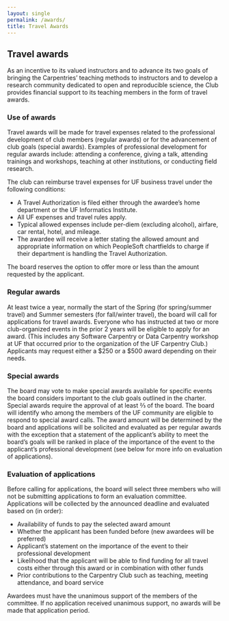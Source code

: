 ```yaml
---
layout: single
permalink: /awards/
title: Travel Awards
---
```


## Travel awards

As an incentive to its valued instructors and to advance its two goals of bringing the Carpentries’ teaching methods to instructors and to develop a research community dedicated to open and reproducible science, the Club provides financial support to its teaching members in the form of travel awards.

### Use of awards

Travel awards will be made for travel expenses related to the professional development of club members (regular awards) or for the advancement of club goals (special awards). Examples of  professional development for regular awards include: attending a conference, giving a talk, attending trainings and workshops, teaching at other institutions, or conducting field research.

The club can reimburse travel expenses for UF business travel under the following conditions:
* A Travel Authorization is filed either through the awardee’s home department or the UF Informatics Institute.
* All UF expenses and travel rules apply.
* Typical allowed expenses include per-diem (excluding alcohol), airfare, car rental, hotel, and mileage.
* The awardee will receive a letter stating the allowed amount and appropriate information on which PeopleSoft chartfields to charge if their department is handling the Travel Authorization.

The board reserves the option to offer more or less than the amount requested by the applicant.

### Regular awards

At least twice a year, normally the start of the Spring (for spring/summer travel) and Summer semesters (for fall/winter travel), the board will call for applications for travel awards. Everyone who has instructed at two or more club-organized events in the prior 2 years will be eligible to apply for an award. (This includes any Software Carpentry or Data Carpentry workshop at UF that occurred prior to the organization of the UF Carpentry Club.) Applicants may request either a $250 or a $500 award depending on their needs.

### Special awards

The board may vote to make special awards available for specific events the board considers important to the club goals outlined in the charter. Special awards require the approval of at least ⅔ of the board. The board will identify who among the members of the UF community are eligible to respond to special award calls. The award amount will be determined by the board and applications will be solicited and evaluated as per regular awards with the exception that a statement of the applicant’s ability to meet the board’s goals will be ranked in place of the importance of the event to the applicant’s professional development (see below for more info on evaluation of applications).

### Evaluation of applications

Before calling for applications, the board will select three members who will not be submitting applications to form an evaluation committee. Applications will be collected by the announced deadline and evaluated based on (in order):

* Availability of funds to pay the selected award amount
* Whether the applicant has been funded before (new awardees will be preferred)
* Applicant’s statement on the importance of the event to their professional development
* Likelihood that the applicant will be able to find funding for all travel costs either through this award or in combination with other funds
* Prior contributions to the Carpentry Club such as teaching, meeting attendance, and board service

Awardees must have the unanimous support of the members of the committee. If no application received unanimous support, no awards will be made that application period.
